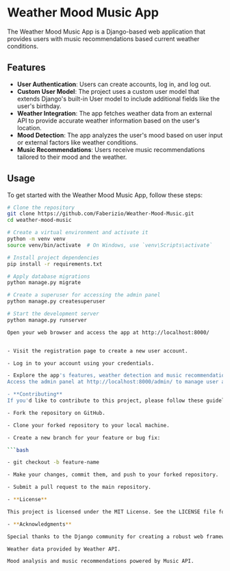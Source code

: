 # Weather Mood Music App

The Weather Mood Music App is a Django-based web application that provides users with music recommendations based current weather conditions.

## Features

- **User Authentication**: Users can create accounts, log in, and log out.
- **Custom User Model**: The project uses a custom user model that extends Django's built-in User model to include additional fields like the user's birthday.
- **Weather Integration**: The app fetches weather data from an external API to provide accurate weather information based on the user's location.
- **Mood Detection**: The app analyzes the user's mood based on user input or external factors like weather conditions.
- **Music Recommendations**: Users receive music recommendations tailored to their mood and the weather.

## Usage

To get started with the Weather Mood Music App, follow these steps:

``` bash
# Clone the repository
git clone https://github.com/Faberizio/Weather-Mood-Music.git
cd weather-mood-music

# Create a virtual environment and activate it
python -m venv venv
source venv/bin/activate  # On Windows, use `venv\Scripts\activate`

# Install project dependencies
pip install -r requirements.txt

# Apply database migrations
python manage.py migrate

# Create a superuser for accessing the admin panel
python manage.py createsuperuser

# Start the development server
python manage.py runserver

Open your web browser and access the app at http://localhost:8000/


- Visit the registration page to create a new user account.

- Log in to your account using your credentials.

- Explore the app's features, weather detection and music recommendations.
Access the admin panel at http://localhost:8000/admin/ to manage user accounts and data.

- **Contributing**
If you'd like to contribute to this project, please follow these guidelines:

- Fork the repository on GitHub.

- Clone your forked repository to your local machine.

- Create a new branch for your feature or bug fix:

```bash

- git checkout -b feature-name

- Make your changes, commit them, and push to your forked repository.

- Submit a pull request to the main repository.

- **License**

This project is licensed under the MIT License. See the LICENSE file for details.

- **Acknowledgments**

Special thanks to the Django community for creating a robust web framework.

Weather data provided by Weather API.

Mood analysis and music recommendations powered by Music API.

